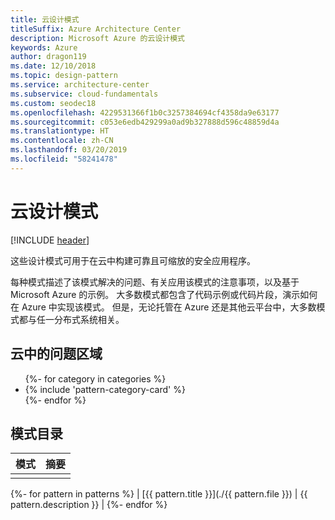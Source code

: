 ```yaml
---
title: 云设计模式
titleSuffix: Azure Architecture Center
description: Microsoft Azure 的云设计模式
keywords: Azure
author: dragon119
ms.date: 12/10/2018
ms.topic: design-pattern
ms.service: architecture-center
ms.subservice: cloud-fundamentals
ms.custom: seodec18
ms.openlocfilehash: 4229531366f1b0c3257384694cf4358da9e63177
ms.sourcegitcommit: c053e6edb429299a0ad9b327888d596c48859d4a
ms.translationtype: HT
ms.contentlocale: zh-CN
ms.lasthandoff: 03/20/2019
ms.locfileid: "58241478"
---
```

# <a name="cloud-design-patterns"></a>云设计模式

[!INCLUDE [header](../../_includes/header.md)]

这些设计模式可用于在云中构建可靠且可缩放的安全应用程序。

每种模式描述了该模式解决的问题、有关应用该模式的注意事项，以及基于 Microsoft Azure 的示例。 大多数模式都包含了代码示例或代码片段，演示如何在 Azure 中实现该模式。 但是，无论托管在 Azure 还是其他云平台中，大多数模式都与任一分布式系统相关。

## <a name="problem-areas-in-the-cloud"></a>云中的问题区域

<!-- markdownlint-disable MD033 -->

<ul id="categories" class="panel">
{%- for category in categories %}
    <li>
    {% include 'pattern-category-card' %}
    </li>
{%- endfor %}
</ul>

<!-- markdownlint-enable MD033 -->

## <a name="catalog-of-patterns"></a>模式目录

| 模式 | 摘要 |
|---------|---------|
|         |         |

{%- for pattern in patterns %} | [{{ pattern.title }}](./{{ pattern.file }}) | {{ pattern.description }} | {%- endfor %}
